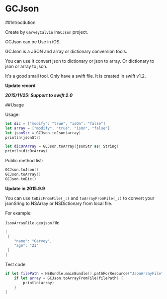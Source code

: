 # GCJson

##Introcdution

Create by `GarveyCalvin` in`GCJson` project.

GCJson can be Use in iOS.

GCJson is a JSON and array or dictionary conversion tools.

You can use It convert json to dictionary or json to array. Or dictionary to json or array to json.

It's a good small tool. Only have a swift file. It is created in swift v1.2.

**Update record**

***2015/11/25: Support to swift 2.0***

##Usage

Usage:

```swift
let dic = ["modify": "true", "isOn": "false"]
let array = ["modify", "true", "isOn", "false"]
let jsonStr = GCJson.toJson(array)
println(jsonStr)

let dicOrArray = GCJson.toArray(jsonStr as! String)
println(dicOrArray)
```

Public method list:

```swift
GCJson.toJson()
GCJson.toArray()
GCJson.toDic()
```

**Update in 2015.9.9**

You can use `toDicFromFile(_:)` and `toArrayFromFile(_:)` to convert your jsonSring to NSArray or NSDictionary from local file.

For example:

`JsonArrayFile.geojson` file

```swift
[
 {
    "name": "Garvey",
    "age": "21"
 }
]
```

Test code

```swift
if let filePath = NSBundle.mainBundle().pathForResource("JsonArrayFile", ofType: "geojson") {
    if let array = GCJson.toArrayFromFile(filePath) {
        println(array)
    }
}
```
